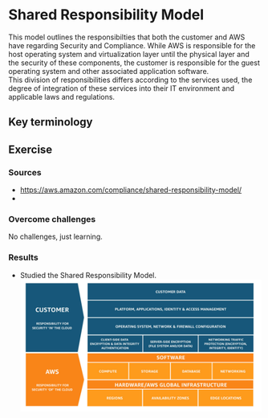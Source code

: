 # Shared Responsibility Model
This model outlines the responsibilties that both the customer and AWS have regarding Security and Compliance. While AWS is responsible for the host operating system and virtualization layer until the physical layer and the security of these components, the customer is responsible for the guest operating system and other associated application software.  
This division of responsibilities differs according to the services used, the degree of integration of these services into their IT environment and applicable laws and regulations.
## Key terminology


## Exercise
### Sources
- https://aws.amazon.com/compliance/shared-responsibility-model/  
- 

### Overcome challenges
No challenges, just learning.

### Results
- Studied the Shared Responsibility Model.  
![Shared Responsibility Model](https://github.com/Techgrounds-Cloud-9/cloud-9-jairvaneer/blob/7f3e9c2ae1bb3c902a1925079cadc21fcf51e5c5/00_includes/Sprint%204/Screenshots%20AWS/AWS-09/AWS-09%20Exercise%201%20-%20%231_Shared_Responsibility_Model.jpg)